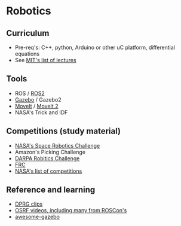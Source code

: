# Robotics

## Curriculum

* Pre-req's: C++, python, Arduino or other uC platform, differential equations
* See [MIT's list of lectures](http://robotics212.mit.edu/)

## Tools

* ROS / [ROS2](https://index.ros.org/doc/ros2/)
* [Gazebo](http://gazebosim.org/) / Gazebo2
* [MoveIt](https://moveit.ros.org/) / [MoveIt 2](https://github.com/acutronicrobotics/moveit2)
* NASA's Trick and IDF

## Competitions (study material)

* [NASA's Space Robotics Challenge](https://www.nasa.gov/directorates/spacetech/centennial_challenges/space_robotics/)
* Amazon's Picking Challenge
* [DARPA Robitics Challenge](https://www.darpa.mil/program/darpa-robotics-challenge)
* [FRC](https://www.firstinspires.org/robotics/frc)
* [NASA's list of competitions](https://robotics.nasa.gov/events/competitions.php)

## Reference and learning

* [DPRG clips](https://www.youtube.com/user/DPRGclips)
* [OSRF videos, including many from ROSCon's](https://vimeo.com/osrfoundation)
* [awesome-gazebo](https://github.com/fkromer/awesome-gazebo)
